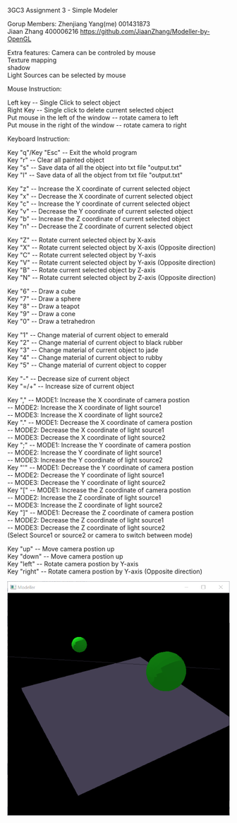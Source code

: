 3GC3 Assignment 3 - Simple Modeler

Gorup Members:	Zhenjiang Yang(me)	001431873    
		Jiaan Zhang		400006216	https://github.com/JiaanZhang/Modeller-by-OpenGL  
				

Extra features:		Camera can be controled by mouse  
			Texture mapping  
			shadow  
			Light Sources can be selected by mouse  
					
Mouse Instruction:  

Left  key -- Single Click to select object  
Right Key -- Single click to delete current selected object  
Put mouse in the left of the window -- rotate camera to left  
Put mouse in the right of the window -- rotate camera to right  


Keyboard Instruction:  

Key "q"/Key "Esc" -- Exit the whold program  
Key "r" -- Clear all painted object  
Key "s" -- Save data of all the object into txt file "output.txt"  
Key "l" -- Save data of all the object from txt file "output.txt"   

Key "z" -- Increase the X coordinate of current selected object   
Key "x" -- Decrease the X coordinate of current selected object   
Key "c" -- Increase the Y coordinate of current selected object   
Key "v" -- Decrease the Y coordinate of current selected object   
Key "b" -- Increase the Z coordinate of current selected object   
Key "n" -- Decrease the Z coordinate of current selected object   

Key "Z" -- Rotate current selected object by X-axis  
Key "X" -- Rotate current selected object by X-axis (Opposite direction)  
Key "C" -- Rotate current selected object by Y-axis  
Key "V" -- Rotate current selected object by Y-axis (Opposite direction)  
Key "B" -- Rotate current selected object by Z-axis  
Key "N" -- Rotate current selected object by Z-axis (Opposite direction)  

Key "6" -- Draw a cube  
Key "7" -- Draw a sphere  
Key "8" -- Draw a teapot  
Key "9" -- Draw a cone  
Key "0" -- Draw a tetrahedron  

Key "1" -- Change material of current object to emerald  
Key "2" -- Change material of current object to black rubber  
Key "3" -- Change material of current object to jade  
Key "4" -- Change material of current object to rubby  
Key "5" -- Change material of current object to copper  

Key "-"   -- Decrease size of current object  
Key "=/+" -- Increase size of current object  

Key "," --	MODE1: Increase the X coordinate of camera postion  
		--	MODE2: Increase the X coordinate of light source1  
		--	MODE3: Increase the X coordinate of light source2  
Key "."	--	MODE1: Decrease the X coordinate of camera postion  
		--	MODE2: Decrease the X coordinate of light source1  
		--	MODE3: Decrease the X coordinate of light source2  
Key ";" --	MODE1: Increase the Y coordinate of camera postion  
		--	MODE2: Increase the Y coordinate of light source1  
		--	MODE3: Increase the Y coordinate of light source2  
Key "'"	--	MODE1: Decrease the Y coordinate of camera postion  
		--	MODE2: Decrease the Y coordinate of light source1  
		--	MODE3: Decrease the Y coordinate of light source2  
Key "[" --	MODE1: Increase the Z coordinate of camera postion  
		--	MODE2: Increase the Z coordinate of light source1  
		--	MODE3: Increase the Z coordinate of light source2  
Key "]" --	MODE1: Decrease the Z coordinate of camera postion  
		--	MODE2: Decrease the Z coordinate of light source1  
		--	MODE3: Decrease the Z coordinate of light source2  
(Select Source1 or source2 or camera to switch between mode)  
		
Key "up"	-- Move camera postion up  
Key "down"	-- Move camera postion up  
Key "left"	-- Rotate camera postion by Y-axis  
Key "right"	-- Rotate camera postion by Y-axis (Opposite direction)  

![Image text](https://raw.githubusercontent.com/FrankYang1995/Modeller/master/demo_picture.png)

